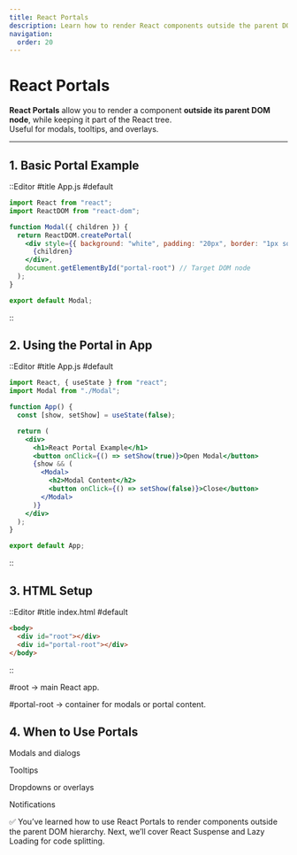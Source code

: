 ```yaml
---
title: React Portals
description: Learn how to render React components outside the parent DOM hierarchy using React Portals.
navigation:
  order: 20
---
```


# React Portals

**React Portals** allow you to render a component **outside its parent DOM node**, while keeping it part of the React tree.  
Useful for modals, tooltips, and overlays.

---

## 1. Basic Portal Example
::Editor
#title
App.js
#default
```jsx
import React from "react";
import ReactDOM from "react-dom";

function Modal({ children }) {
  return ReactDOM.createPortal(
    <div style={{ background: "white", padding: "20px", border: "1px solid black" }}>
      {children}
    </div>,
    document.getElementById("portal-root") // Target DOM node
  );
}

export default Modal;
```
::
## 2. Using the Portal in App
::Editor
#title
App.js
#default
```jsx
import React, { useState } from "react";
import Modal from "./Modal";

function App() {
  const [show, setShow] = useState(false);

  return (
    <div>
      <h1>React Portal Example</h1>
      <button onClick={() => setShow(true)}>Open Modal</button>
      {show && (
        <Modal>
          <h2>Modal Content</h2>
          <button onClick={() => setShow(false)}>Close</button>
        </Modal>
      )}
    </div>
  );
}

export default App;
```
::
## 3. HTML Setup
::Editor
#title
index.html
#default
```html
<body>
  <div id="root"></div>
  <div id="portal-root"></div>
</body>
```
::

#root → main React app.

#portal-root → container for modals or portal content.

## 4. When to Use Portals
Modals and dialogs

Tooltips

Dropdowns or overlays

Notifications

✅ You’ve learned how to use React Portals to render components outside the parent DOM hierarchy.
Next, we’ll cover React Suspense and Lazy Loading for code splitting.